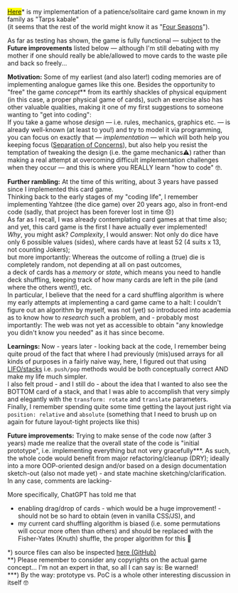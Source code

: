 <!--"Summary:" -->
<mark>[Here](tarpsKabale/TarpsKabale.html)</mark>* is my implementation of a patience/solitaire card game known in my family as "Tarps kabale"  
(it seems that the rest of the world might know it as "[Four Seasons](https://en.wikipedia.org/wiki/Four_Seasons_(card_game))").

As far as testing has shown, the game is fully functional — subject to the **Future improvements** listed below — although I'm still debating with my mother if one should really be able/allowed to move cards to the waste pile and back so freely...

**Motivation:**
Some of my earliest (and also later!) coding memories are of implementing analogue games like this one.
Besides the opportunity to "free" the game _concept_** from its earthly shackles of physical equipment (in this case, a proper physical game of cards), such an exercise also has other valuable qualities, making it one of my first suggestions to someone wanting to "get into coding":  
If you take a game whose _design_ — i.e. rules, mechanics, graphics etc. — is already well-known (at least to you!) and try to model it via programming,
you can focus on exactly that — _implementation_ — which will both help you keeping focus ([Separation of Concerns](https://en.wikipedia.org/wiki/Separation_of_concerns)), but also help you resist the temptation of tweaking the design (i.e. the game mechanics⚠️) rather than making a real attempt at overcoming difficult implementation challenges when they occur — and this is where you REALLY learn "how to code" 🤓. 

**Further rambling:**
At the time of this writing, about 3 years have passed since I implemented this card game.  
Thinking back to the early stages of my "coding life", I remember implementing Yahtzee (the dice game) over 20 years ago, also in front-end code (sadly, that project has been forever lost in time 😞)  
As far as I recall, I was already contemplating card games at that time also; and yet, this card game is the first I have actually ever implemented!  
_Why_, you might ask? _Complexity_, I would answer: Not only do dice have only 6 possible values (sides), where cards have at least 52 (4 suits x 13, not counting Jokers);  
but more importantly: Whereas the outcome of rolling a (true) die is completely random, not depending at all on past outcomes,  
a deck of cards has a _memory_ or _state_, which means you need to handle deck shuffling, keeping track of how many cards are left in the pile (and where the others went!), etc.  
In particular, I believe that the need for a card shuffling algorithm is where my early attempts at implementing a card game came to a halt: 
I couldn't figure out an algorithm by myself, was not (yet) so introduced into academia as to know how to _research_ such a problem, and - probably most importantly: The web was not yet as accessible to obtain "any knowledge you didn't know you needed" as it has since become.

**Learnings:**
Now - years later - looking back at the code, I remember being quite proud of the fact that where I had previously (mis)used arrays for all kinds of purposes in a fairly naive way, here, I figured out that using [LIFO/stacks](https://en.wikipedia.org/wiki/LIFO_(computing)) i.e. `push/pop` methods would be both conceptually correct AND make my life much simpler.  
I also felt proud - and I still do - about the idea that I wanted to also see the BOTTOM card of a stack, and that I was able to accomplish that very simply and elegantly with the `transform: rotate` and `translate` parameters.  
Finally, I remember spending quite some time getting the layout just right via `position: relative` and `absolute` (something that I need to brush up on again for future layout-tight projects like this)

**Future improvements:**
Trying to make sense of the code now (after 3 years) made me realize that the overall state of the code is "initial prototype", i.e. implementing everything but not very gracefully***.
As such, the whole code would benefit from major refactoring/cleanup (DRY); ideally into a more OOP-oriented design and/or based on a design documentation sketch-out (also not made yet) - and state machine sketching/clarification.
In any case, comments are lacking-

More specifically, ChatGPT has told me that
- enabling drag/drop of cards - which would be a huge improvement! - should not be so hard to obtain (even in vanilla CSS/JS), and
- my current card shuffling algorithm is biased (i.e. some permutations will occur more often than others) and should be replaced with the Fisher-Yates (Knuth) shuffle, the proper algorithm for this 🫣

*) source files can also be inspected [here (GitHub)](https://github.com/tuejoshua/tuejoshua.github.io/blob/main/tarpsKabale)  
**) Please remember to consider any copyrights on the actual game concept... I'm not an expert in that, so all I can say is: Be warned!  
***) By the way: prototype vs. PoC is a whole other interesting discussion in itself 🤓
